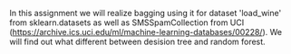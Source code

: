 In this assignment we will realize bagging using it for dataset 'load_wine' from sklearn.datasets as well as SMSSpamCollection from UCI (https://archive.ics.uci.edu/ml/machine-learning-databases/00228/). We will find out what different between desision tree and random forest.
